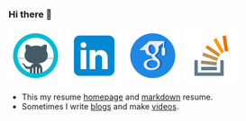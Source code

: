 ### Hi there 👋
[![](./icons/icons8-github.svg)](https://github.com/yakhyo) &nbsp;[![](./icons/icons8-linkedin.svg)](https://www.linkedin.com/in/y-valikhujaev/) &nbsp;[![](./icons/icons8-google-scholar.svg)](https://scholar.google.com/citations?user=I66QbJIAAAAJ&hl=en) &nbsp;[![](./icons/icons8-stack-overflow.svg)](https://stackoverflow.com/users/14815986/yakhyo) 
<!-- &nbsp;[![](./icons/icons8-youtube.svg)](https://youtube.com/codeuz) &nbsp;[![](./icons/icons8-medium.svg)](https://yakhyo.medium.com/) 
&nbsp;[![](./icons/icons8-twitter.svg)](https://twitter.com/y_valikhujaev) &nbsp;[![](./icons/icons8-facebook.svg)](https://www.facebook.com/yvalikhujaev/) &nbsp;[![](./icons/icons8-telegram.svg)](https://t.me/yakhyokhuja)
-->

 - This my resume [homepage](https://yakhyo.github.io/yakhyo/) and [markdown](./resume.md) resume.
 - Sometimes I write [blogs](https://yakhyo.medium.com/) and make [videos](https://www.youtube.com/codeuz).
<!-- 
**yakhyo/yakhyo** is a ✨ _special_ ✨ repository because its `README.md` (this file) appears on your GitHub profile.

Here are some ideas to get you started:

- 🔭 I’m currently working on ...
- 🌱 I’m currently learning ...
- 👯 I’m looking to collaborate on ...
- 🤔 I’m looking for help with ...
- 💬 Ask me about ...
- 📫 How to reach me: ...
- 😄 Pronouns: ...
- ⚡ Fun fact: ...
-->
